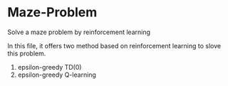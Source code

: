 # Maze-Problem
Solve a maze problem by reinforcement learning

In this file, it offers two method based on reinforcement learning to slove this problem.

1. epsilon-greedy TD(0) 
2. epsilon-greedy Q-learning
